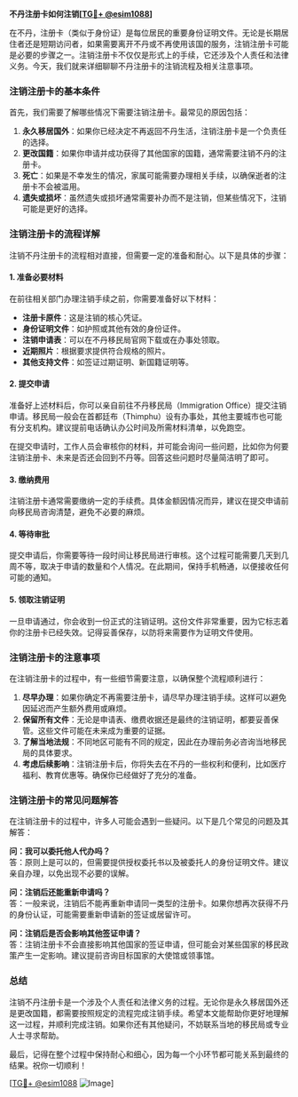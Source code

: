 **不丹注册卡如何注销[[TG💪+ @esim1088](https://t.me/s/esim1088)]**

在不丹，注册卡（类似于身份证）是每位居民的重要身份证明文件。无论是长期居住者还是短期访问者，如果需要离开不丹或不再使用该国的服务，注销注册卡可能是必要的步骤之一。注销注册卡不仅仅是形式上的手续，它还涉及个人责任和法律义务。今天，我们就来详细聊聊不丹注册卡的注销流程及相关注意事项。

### 注销注册卡的基本条件

首先，我们需要了解哪些情况下需要注销注册卡。最常见的原因包括：

1. **永久移居国外**：如果你已经决定不再返回不丹生活，注销注册卡是一个负责任的选择。
2. **更改国籍**：如果你申请并成功获得了其他国家的国籍，通常需要注销不丹的注册卡。
3. **死亡**：如果是不幸发生的情况，家属可能需要办理相关手续，以确保逝者的注册卡不会被滥用。
4. **遗失或损坏**：虽然遗失或损坏通常需要补办而不是注销，但某些情况下，注销可能是更好的选择。

### 注销注册卡的流程详解

注销不丹注册卡的流程相对直接，但需要一定的准备和耐心。以下是具体的步骤：

#### 1. 准备必要材料

在前往相关部门办理注销手续之前，你需要准备好以下材料：

- **注册卡原件**：这是注销的核心凭证。
- **身份证明文件**：如护照或其他有效的身份证件。
- **注销申请表**：可以在不丹移民局官网下载或在办事处领取。
- **近期照片**：根据要求提供符合规格的照片。
- **其他支持文件**：如签证过期证明、新国籍证明等。

#### 2. 提交申请

准备好上述材料后，你可以亲自前往不丹移民局（Immigration Office）提交注销申请。移民局一般会在首都廷布（Thimphu）设有办事处，其他主要城市也可能有分支机构。建议提前电话确认办公时间及所需材料清单，以免跑空。

在提交申请时，工作人员会审核你的材料，并可能会询问一些问题，比如你为何要注销注册卡、未来是否还会回到不丹等。回答这些问题时尽量简洁明了即可。

#### 3. 缴纳费用

注销注册卡通常需要缴纳一定的手续费。具体金额因情况而异，建议在提交申请前向移民局咨询清楚，避免不必要的麻烦。

#### 4. 等待审批

提交申请后，你需要等待一段时间让移民局进行审核。这个过程可能需要几天到几周不等，取决于申请的数量和个人情况。在此期间，保持手机畅通，以便接收任何可能的通知。

#### 5. 领取注销证明

一旦申请通过，你会收到一份正式的注销证明。这份文件非常重要，因为它标志着你的注册卡已经失效。记得妥善保存，以防将来需要作为证明文件使用。

### 注销注册卡的注意事项

在注销注册卡的过程中，有一些细节需要注意，以确保整个流程顺利进行：

1. **尽早办理**：如果你确定不再需要注册卡，请尽早办理注销手续。这样可以避免因延迟而产生额外费用或麻烦。
2. **保留所有文件**：无论是申请表、缴费收据还是最终的注销证明，都要妥善保管。这些文件可能在未来成为重要的证据。
3. **了解当地法规**：不同地区可能有不同的规定，因此在办理前务必咨询当地移民局的具体要求。
4. **考虑后续影响**：注销注册卡后，你将失去在不丹的一些权利和便利，比如医疗福利、教育优惠等。确保你已经做好了充分的准备。

### 注销注册卡的常见问题解答

在注销注册卡的过程中，许多人可能会遇到一些疑问。以下是几个常见的问题及其解答：

**问：我可以委托他人代办吗？**  
答：原则上是可以的，但需要提供授权委托书以及被委托人的身份证明文件。建议亲自办理，以免出现不必要的误解。

**问：注销后还能重新申请吗？**  
答：一般来说，注销后不能再重新申请同一类型的注册卡。如果你想再次获得不丹的身份认证，可能需要重新申请新的签证或居留许可。

**问：注销后是否会影响其他签证申请？**  
答：注销注册卡不会直接影响其他国家的签证申请，但可能会对某些国家的移民政策产生一定影响。建议提前咨询目标国家的大使馆或领事馆。

### 总结

注销不丹注册卡是一个涉及个人责任和法律义务的过程。无论你是永久移居国外还是更改国籍，都需要按照规定的流程完成注销手续。希望本文能帮助你更好地理解这一过程，并顺利完成注销。如果你还有其他疑问，不妨联系当地的移民局或专业人士寻求帮助。

最后，记得在整个过程中保持耐心和细心，因为每一个小环节都可能关系到最终的结果。祝你一切顺利！

[[TG💪+ @esim1088](https://t.me/s/esim1088) ![Image](https://i.postimg.cc/4NQfJmqS/Snipaste-2025-05-13-00-14-12.png)]